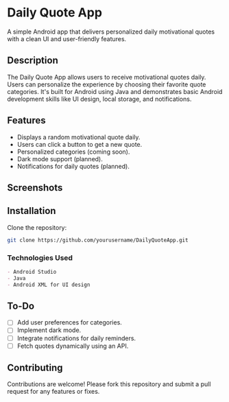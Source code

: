 # Daily Quote App
A simple Android app that delivers personalized daily motivational quotes with a clean UI and user-friendly features.

## Description
The Daily Quote App allows users to receive motivational quotes daily. Users can personalize the experience by choosing their favorite quote categories. 
It's built for Android using Java and demonstrates basic Android development skills like UI design, local storage, and notifications.

## Features
- Displays a random motivational quote daily.
- Users can click a button to get a new quote.
- Personalized categories (coming soon).
- Dark mode support (planned).
- Notifications for daily quotes (planned).

## Screenshots


## Installation
Clone the repository:
   ```bash
   git clone https://github.com/yourusername/DailyQuoteApp.git
  ```

### Technologies Used
```markdown
- Android Studio
- Java
- Android XML for UI design
```

## To-Do
- [ ] Add user preferences for categories.
- [ ] Implement dark mode.
- [ ] Integrate notifications for daily reminders.
- [ ] Fetch quotes dynamically using an API.

## Contributing
Contributions are welcome! Please fork this repository and submit a pull request for any features or fixes.
